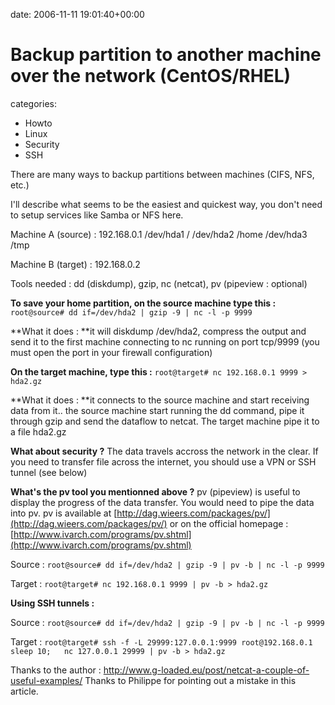 


date: 2006-11-11 19:01:40+00:00


# Backup partition to another machine over the network (CentOS/RHEL)

categories:
- Howto
- Linux
- Security
- SSH


There are many ways to backup partitions between machines (CIFS, NFS, etc.)

I'll describe what seems to be the easiest and quickest way, you don't need to setup services like Samba or NFS here.



Machine A (source) : 192.168.0.1
/dev/hda1 /
/dev/hda2 /home
/dev/hda3 /tmp

Machine B (target) : 192.168.0.2

Tools needed : dd (diskdump), gzip, nc (netcat), pv (pipeview : optional)


**To save your home partition, on the source machine type this :**
`root@source# dd if=/dev/hda2 | gzip -9 | nc -l -p 9999`

**What it does : **it will diskdump /dev/hda2, compress the output and send it to the first machine connecting to nc running on port tcp/9999 (you must open the port in your firewall configuration)

**On the target machine, type this :**
`root@target# nc 192.168.0.1 9999 > hda2.gz`

**What it does : **it connects to the source machine and start receiving data from it.. the source machine start running the dd command, pipe it through gzip and send the dataflow to netcat. The target machine pipe it to a file hda2.gz


**What about security ?**
The data travels accross the network in the clear.
If you need to transfer file across the internet, you should use a VPN or SSH tunnel (see below)


**What's the pv tool you mentionned above ?**
pv (pipeview) is useful to display the progress of the data transfer.
You would need to pipe the data into pv.
pv is available at [http://dag.wieers.com/packages/pv/](http://dag.wieers.com/packages/pv/) or on the official homepage : [http://www.ivarch.com/programs/pv.shtml](http://www.ivarch.com/programs/pv.shtml)

Source :
`root@source# dd if=/dev/hda2 | gzip -9 | pv -b | nc -l -p 9999`

Target :
`root@target# nc 192.168.0.1 9999 | pv -b > hda2.gz`


**Using SSH tunnels :**

Source :
`root@source# dd if=/dev/hda2 | gzip -9 | pv -b | nc -l -p 9999`

Target :
`root@target# ssh -f -L 29999:127.0.0.1:9999 root@192.168.0.1 sleep 10;  
nc 127.0.0.1 29999 | pv -b > hda2.gz`


Thanks to the author : http://www.g-loaded.eu/post/netcat-a-couple-of-useful-examples/
Thanks to Philippe for pointing out a mistake in this article.
